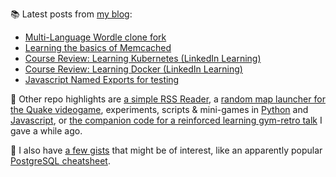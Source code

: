 
📚 Latest posts from <a href="https://blog.kartones.net/">my blog</a>:

<!--START_SECTION:blogposts-->
* [Multi-Language Wordle clone fork](https:&#x2F;&#x2F;blog.kartones.net&#x2F;post&#x2F;multi-language-wordle-clone-fork&#x2F;)
* [Learning the basics of Memcached](https:&#x2F;&#x2F;blog.kartones.net&#x2F;post&#x2F;memcached-learning-basics&#x2F;)
* [Course Review: Learning Kubernetes (LinkedIn Learning)](https:&#x2F;&#x2F;blog.kartones.net&#x2F;post&#x2F;course-review-learning-kubernetes-linkedin-learning&#x2F;)
* [Course Review: Learning Docker (LinkedIn Learning)](https:&#x2F;&#x2F;blog.kartones.net&#x2F;post&#x2F;course-review-learning-docker-linkedin-learning&#x2F;)
* [Javascript Named Exports for testing](https:&#x2F;&#x2F;blog.kartones.net&#x2F;post&#x2F;javascript-named-exports-for-testing&#x2F;)
<!--END_SECTION:blogposts-->


📌 Other repo highlights are [a simple RSS Reader](https://github.com/Kartones/pbrr), a [random map launcher for the Quake videogame](https://github.com/Kartones/quaddicted-random-map), experiments, scripts & mini-games in [Python](https://github.com/Kartones/python) and [Javascript](https://github.com/Kartones/JSAssorted), or [the companion code for a reinforced learning gym-retro talk](https://github.com/Kartones/mindcamp-x-gym-retro) I gave a while ago.

📝 I also have [a few gists](https://gist.github.com/Kartones?direction=desc&sort=updated) that might be of interest, like an apparently popular [PostgreSQL cheatsheet](https://gist.github.com/Kartones/dd3ff5ec5ea238d4c546).

